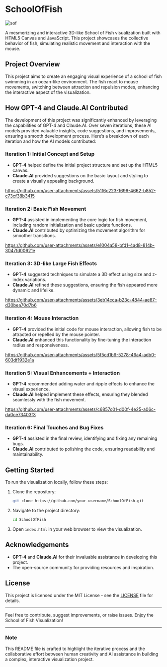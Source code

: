 # SchoolOfFish
![sof](https://github.com/user-attachments/assets/637d2cc3-f1ed-4f1a-889d-e419f068dd28)

A mesmerizing and interactive 3D-like School of Fish visualization built with HTML5 Canvas and JavaScript. This project showcases the collective behavior of fish, simulating realistic movement and interaction with the mouse.

## Project Overview

This project aims to create an engaging visual experience of a school of fish swimming in an ocean-like environment. The fish react to mouse movements, switching between attraction and repulsion modes, enhancing the interactive aspect of the visualization.

## How GPT-4 and Claude.AI Contributed

The development of this project was significantly enhanced by leveraging the capabilities of GPT-4 and Claude.AI. Over seven iterations, these AI models provided valuable insights, code suggestions, and improvements, ensuring a smooth development process. Here’s a breakdown of each iteration and how the AI models contributed:

### Iteration 1: Initial Concept and Setup
- **GPT-4** helped define the initial project structure and set up the HTML5 canvas.
- **Claude.AI** provided suggestions on the basic layout and styling to create a visually appealing background.
  

https://github.com/user-attachments/assets/51f6c223-1696-4662-b852-c73cf38b3415



### Iteration 2: Basic Fish Movement
- **GPT-4** assisted in implementing the core logic for fish movement, including random initialization and basic update functions.
- **Claude.AI** contributed by optimizing the movement algorithm for smoother transitions.
  

https://github.com/user-attachments/assets/e1004a58-bfd1-4ad8-814b-3047fd00621e



### Iteration 3: 3D-like Large Fish Effects
- **GPT-4** suggested techniques to simulate a 3D effect using size and z-index variations.
- **Claude.AI** refined these suggestions, ensuring the fish appeared more dynamic and lifelike.


https://github.com/user-attachments/assets/3eb14cca-b23c-4844-ae87-d30bea70d7b6


### Iteration 4: Mouse Interaction
- **GPT-4** provided the initial code for mouse interaction, allowing fish to be attracted or repelled by the mouse pointer.
- **Claude.AI** enhanced this functionality by fine-tuning the interaction radius and responsiveness.


https://github.com/user-attachments/assets/5f5cd1b6-5278-46a4-adb0-603df1932e1a


### Iteration 5: Visual Enhancements + Interaction
- **GPT-4** recommended adding water and ripple effects to enhance the visual experience.
- **Claude.AI** helped implement these effects, ensuring they blended seamlessly with the fish movement.


https://github.com/user-attachments/assets/c6857c01-d00f-4e25-a06c-da0ce73403f3


### Iteration 6: Final Touches and Bug Fixes
- **GPT-4** assisted in the final review, identifying and fixing any remaining bugs.
- **Claude.AI** contributed to polishing the code, ensuring readability and maintainability.

## Getting Started

To run the visualization locally, follow these steps:

1. Clone the repository:
    ```sh
    git clone https://github.com/your-username/SchoolOfFish.git
    ```

2. Navigate to the project directory:
    ```sh
    cd SchoolOfFish
    ```

3. Open `index.html` in your web browser to view the visualization.

## Acknowledgements

- **GPT-4** and **Claude.AI** for their invaluable assistance in developing this project.
- The open-source community for providing resources and inspiration.

## License

This project is licensed under the MIT License - see the [LICENSE](LICENSE) file for details.

---

Feel free to contribute, suggest improvements, or raise issues. Enjoy the School of Fish Visualization!

---

### Note

This README file is crafted to highlight the iterative process and the collaborative effort between human creativity and AI assistance in building a complex, interactive visualization project.
